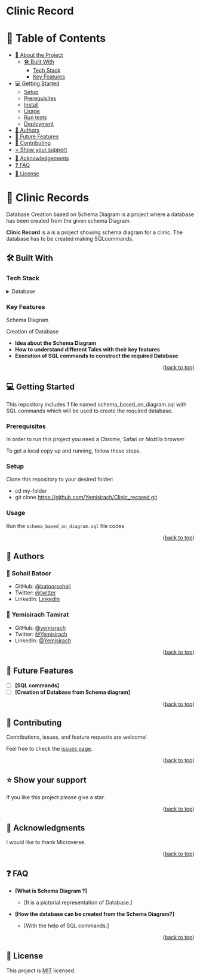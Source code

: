 # Clinic Record

<!-- TABLE OF CONTENTS -->

# 📗 Table of Contents

- [📖 About the Project](#about-project)
  - [🛠 Built With](#built-with)
    - [Tech Stack](#tech-stack)
    - [Key Features](#key-features)
- [💻 Getting Started](#getting-started)
  - [Setup](#setup)
  - [Prerequisites](#prerequisites)
  - [Install](#install)
  - [Usage](#usage)
  - [Run tests](#run-tests)
  - [Deployment](#triangular_flag_on_post-deployment)
- [👥 Authors](#authors)
- [🔭 Future Features](#future-features)
- [🤝 Contributing](#contributing)
- [⭐️ Show your support](#support)
- [🙏 Acknowledgements](#acknowledgements)
- [❓ FAQ](#faq)
- [📝 License](#license)

<!-- PROJECT DESCRIPTION -->

# 📖 Clinic Records <a name="about-project"></a>

Database Creation based on Schema Diagram is a project where a database has been created from the given schema Diagram.

**Clinic Record** is a is a project showing schema diagram for a clinic. The database has to be created making SQLcommands.

## 🛠 Built With <a name="built-with"></a>

### Tech Stack <a name="tech-stack"></a>
<details>
<summary>Database</summary>
  <ul>
    <li><a href="https://www.postgresql.org/">PostgreSQL</a></li>
  </ul>
</details>

<!-- Features -->

### Key Features <a name="key-features"></a>

Schema Diagram

Creation of Database

- **Idea about the Schema Diagram**
- **How to understand different Tales with their key features**
- **Execution of SQL commands to construct the required Database**

<p align="right">(<a href="#readme-top">back to top</a>)</p>

<!-- GETTING STARTED -->

## 💻 Getting Started <a name="getting-started"></a>

This repository includes 1 file named schema_based_on_diagram.sql with SQL commands which will be used to create the required database.

### Prerequisites <a name="prerequisites"></a>

In order to run this project you need a Chrome, Safari or Mozilla browser

To get a local copy up and running, follow these steps.

### Setup

Clone this repository to your desired folder:

- cd my-folder
- git clone https://github.com/Yemisirach/Clinic_recored.git

### Usage <a name="usage"></a>

Run the `schema_based_on_diagram.sql` file codes

<p align="right">(<a href="#readme-top">back to top</a>)</p>

<!-- AUTHORS -->

## 👥 Authors <a name="authors"></a>

### 👤 **Sohail Batoor**

- GitHub: [@batoorsohail](https://github.com/batoorsohail)
- Twitter: [@twitter](https://twitter.com/sohailBatoor)
- LinkedIn: [LinkedIn](https://www.linkedin.com/in/sohail-batoor-52429b230/)

### 👤 **Yemisirach Tamirat**

- GitHub: [@yemisrach](https://github.com/Yemisirach)
- Twitter: [@Yemisirach](https://twitter.com/tamiratyemsrach)
- LinkedIn: [@Yemisirach](https://www.linkedin.com/in/yemisirach)

<p align="right">(<a href="#readme-top">back to top</a>)</p>

<!-- FUTURE FEATURES -->

## 🔭 Future Features <a name="future-features"></a>

- [ ] **[SQL commands]**
- [ ] **[Creation of Database from Schema diagram]**

<p align="right">(<a href="#readme-top">back to top</a>)</p>

<!-- CONTRIBUTING -->

## 🤝 Contributing <a name="contributing"></a>

Contributions, issues, and feature requests are welcome!

Feel free to check the [issues page](../../issues/).

<p align="right">(<a href="#readme-top">back to top</a>)</p>

<!-- SUPPORT -->

## ⭐️ Show your support <a name="support"></a>

If you like this project please give a star.

<p align="right">(<a href="#readme-top">back to top</a>)</p>

<!-- ACKNOWLEDGEMENTS -->

## 🙏 Acknowledgments <a name="acknowledgements"></a>

I would like to thank Microverse.
<p align="right">(<a href="#readme-top">back to top</a>)</p>

<!-- FAQ (optional) -->

## ❓ FAQ <a name="faq"></a>

- **[What is Schema Diagram ?]**

  - [It is a pictorial representation of Database.]

- **[How the database can be created from the Schema Diagram?]**

  - [With the help of SQL commands.]

<p align="right">(<a href="#readme-top">back to top</a>)</p>

<!-- LICENSE -->

## 📝 License <a name="license"></a>

This project is [MIT](./LICENSE) licensed.
